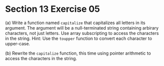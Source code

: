 # Section 13 Exercise 05

(a) Write a function named `capitalize` that capitalizes all letters in its argument. The argument will be a null-terminated string containing arbirary characters, not just letters. Use array subscripting to access the characters in the string. Hint: Use the `toupper` function to convert each character to upper-case.

(b) Rewrite the `capitalize` function, this time using pointer arithmetic to access the characters in the string.

